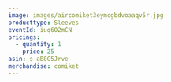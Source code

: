 ```yaml
---
image: images/aircomiket3eymcgbdvoaaqv5r.jpg
producttype: Sleeves
eventId: iuq6O2mCN
pricings:
  - quantity: 1
    price: 25
asin: s-aB8G5Jrve
merchandise: comiket
---
```

